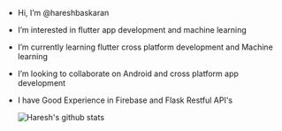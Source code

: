 -  Hi, I’m @hareshbaskaran
-  I’m interested in flutter app development and machine learning
-  I’m currently learning flutter cross platform development and Machine learning
-  I’m looking to collaborate on Android and cross platform app development 
-  I have Good Experience in Firebase and Flask Restful API's


      ![Haresh's github stats](https://github-readme-stats.vercel.app/api?username=hareshbaskaran)

